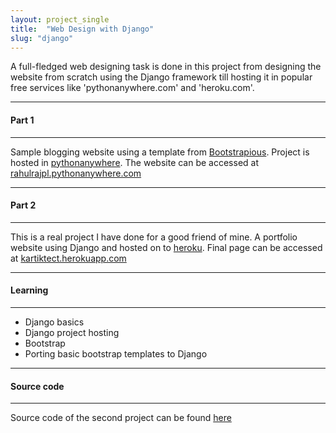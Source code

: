 ```yaml
---
layout: project_single
title:  "Web Design with Django"
slug: "django"
---
```


A full-fledged web designing task is done in this project from designing the website from scratch using the Django framework till hosting it in popular free services like 'pythonanywhere.com' and 'heroku.com'.

-----------
#### Part 1
-----------

Sample blogging website using a template from [Bootstrapious](https://bootstrapious.com/p/bootstrap-carousel). Project is hosted in [pythonanywhere](https://www.pythonanywhere.com). The website can be accessed at [rahulrajpl.pythonanywhere.com](http://rahulrajpl.pythonanywhere.com/)

-----------
#### Part 2
-----------

This is a real project I have done for a good friend of mine. A portfolio website using Django and hosted on to [heroku](heroku.com). Final page can be accessed at [kartiktect.herokuapp.com](https://kartiktect.herokuapp.com/)

-----------
#### Learning
------------
- Django basics
- Django project hosting
- Bootstrap
- Porting basic bootstrap templates to Django

-----------
#### Source code
-----------

Source code of the second project can be found [here](https://github.com/rahulrajpl/kartik-blog)